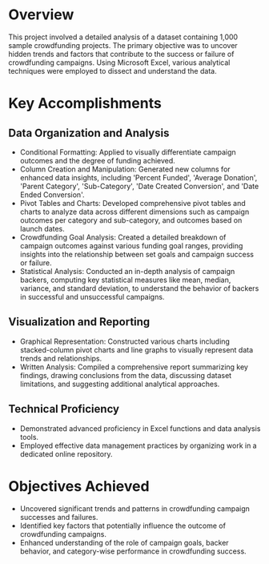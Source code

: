 # Overview #

This project involved a detailed analysis of a dataset containing 1,000 sample crowdfunding projects. The primary objective was to uncover hidden trends and factors that contribute to the success or failure of crowdfunding campaigns. Using Microsoft Excel, various analytical techniques were employed to dissect and understand the data.

# Key Accomplishments #
## Data Organization and Analysis ##
- Conditional Formatting: Applied to visually differentiate campaign outcomes and the degree of funding achieved.
- Column Creation and Manipulation: Generated new columns for enhanced data insights, including 'Percent Funded', 'Average Donation', 'Parent Category', 'Sub-Category', 'Date Created Conversion', and 'Date Ended Conversion'.
- Pivot Tables and Charts: Developed comprehensive pivot tables and charts to analyze data across different dimensions such as campaign outcomes per category and sub-category, and outcomes based on launch dates.
- Crowdfunding Goal Analysis: Created a detailed breakdown of campaign outcomes against various funding goal ranges, providing insights into the relationship between set goals and campaign success or failure.
- Statistical Analysis: Conducted an in-depth analysis of campaign backers, computing key statistical measures like mean, median, variance, and standard deviation, to understand the behavior of backers in successful and unsuccessful campaigns.
## Visualization and Reporting ##
- Graphical Representation: Constructed various charts including stacked-column pivot charts and line graphs to visually represent data trends and relationships.
- Written Analysis: Compiled a comprehensive report summarizing key findings, drawing conclusions from the data, discussing dataset limitations, and suggesting additional analytical approaches.
## Technical Proficiency ##
- Demonstrated advanced proficiency in Excel functions and data analysis tools.
- Employed effective data management practices by organizing work in a dedicated online repository.
# Objectives Achieved #
- Uncovered significant trends and patterns in crowdfunding campaign successes and failures.
- Identified key factors that potentially influence the outcome of crowdfunding campaigns.
- Enhanced understanding of the role of campaign goals, backer behavior, and category-wise performance in crowdfunding success.
